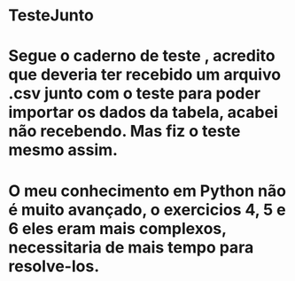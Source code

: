# TesteJunto
# Segue o caderno de teste , acredito que deveria ter recebido um arquivo .csv  junto com o teste para poder importar os dados da tabela, acabei não recebendo. Mas fiz o teste mesmo assim.
# O meu conhecimento em Python não é muito avançado, o exercicios 4, 5 e 6 eles eram mais complexos, necessitaria de mais tempo para  resolve-los.
